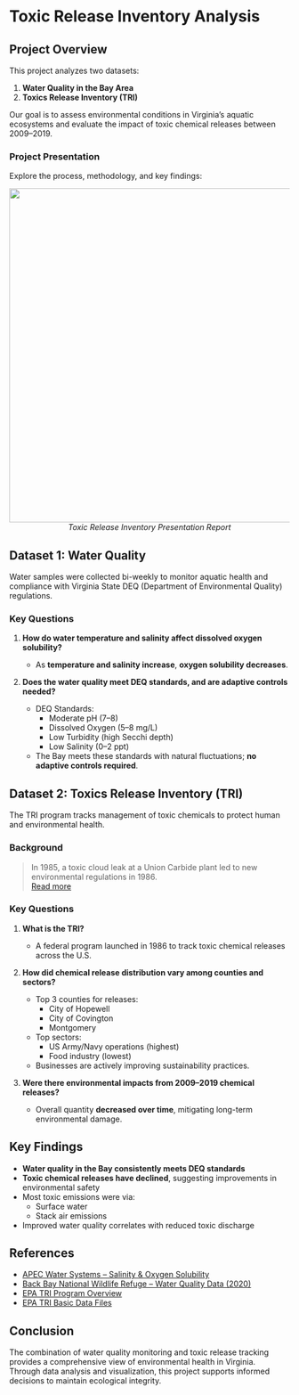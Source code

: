 # Toxic Release Inventory Analysis

## Project Overview

This project analyzes two datasets:  
1. **Water Quality in the Bay Area**  
2. **Toxics Release Inventory (TRI)**  

Our goal is to assess environmental conditions in Virginia’s aquatic ecosystems and evaluate the impact of toxic chemical releases between 2009–2019.

### Project Presentation

Explore the process, methodology, and key findings:  
<p align="center">
  <a href="https://docs.google.com/presentation/d/1KKqxwWc4lRKXSDW7M7CDpqXZL7lgEdGk/edit?usp=sharing&ouid=106708788260229897760&rtpof=true&sd=true" target="_blank">
    <img src="https://github.com/user-attachments/assets/094a865c-958c-4a57-8655-c49c30066565" alt="" width="600"/>
  </a>
  <br>
  <em>Toxic Release Inventory Presentation Report</em>
</p>


## Dataset 1: Water Quality

Water samples were collected bi-weekly to monitor aquatic health and compliance with Virginia State DEQ (Department of Environmental Quality) regulations.

### Key Questions

1. **How do water temperature and salinity affect dissolved oxygen solubility?**  
   - As **temperature and salinity increase**, **oxygen solubility decreases**.

2. **Does the water quality meet DEQ standards, and are adaptive controls needed?**  
   - DEQ Standards:
     - Moderate pH (7–8)
     - Dissolved Oxygen (5–8 mg/L)
     - Low Turbidity (high Secchi depth)
     - Low Salinity (0–2 ppt)
   - The Bay meets these standards with natural fluctuations; **no adaptive controls required**.


## Dataset 2: Toxics Release Inventory (TRI)

The TRI program tracks management of toxic chemicals to protect human and environmental health.

### Background

> In 1985, a toxic cloud leak at a Union Carbide plant led to new environmental regulations in 1986.  
> [Read more](https://www.nytimes.com/1985/08/12/us/toxic-cloud-leaks-at-carbide-plant-in-west-virginia.html)

### Key Questions

1. **What is the TRI?**  
   - A federal program launched in 1986 to track toxic chemical releases across the U.S.

2. **How did chemical release distribution vary among counties and sectors?**
   - Top 3 counties for releases:
     - City of Hopewell
     - City of Covington
     - Montgomery
   - Top sectors:
     - US Army/Navy operations (highest)
     - Food industry (lowest)
   - Businesses are actively improving sustainability practices.

3. **Were there environmental impacts from 2009–2019 chemical releases?**
   - Overall quantity **decreased over time**, mitigating long-term environmental damage.


## Key Findings

- **Water quality in the Bay consistently meets DEQ standards**
- **Toxic chemical releases have declined**, suggesting improvements in environmental safety
- Most toxic emissions were via:
  - Surface water
  - Stack air emissions
- Improved water quality correlates with reduced toxic discharge


## References

- [APEC Water Systems – Salinity & Oxygen Solubility](https://www.freedrinkingwater.com/water_quality/water-science/j-9-does-salt-concentration-salinity-water-affect-solubility-oxygen.htm)
- [Back Bay National Wildlife Refuge – Water Quality Data (2020)](https://ecos.fws.gov/ServCat/Reference/Profile/117348)
- [EPA TRI Program Overview](https://www.epa.gov/toxics-release-inventory-tri-program/what-toxics-release-inventory)
- [EPA TRI Basic Data Files](https://www.epa.gov/toxics-release-inventory-tri-program/tri-basic-data-files-calendar-years-1987-present)


## Conclusion

The combination of water quality monitoring and toxic release tracking provides a comprehensive view of environmental health in Virginia.  
Through data analysis and visualization, this project supports informed decisions to maintain ecological integrity.


